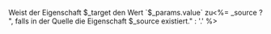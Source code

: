 Weist der Eigenschaft $_target den Wert `$_params.value` zu<%= _source ? ", falls in der Quelle die Eigenschaft $_source existiert." : '.' %>